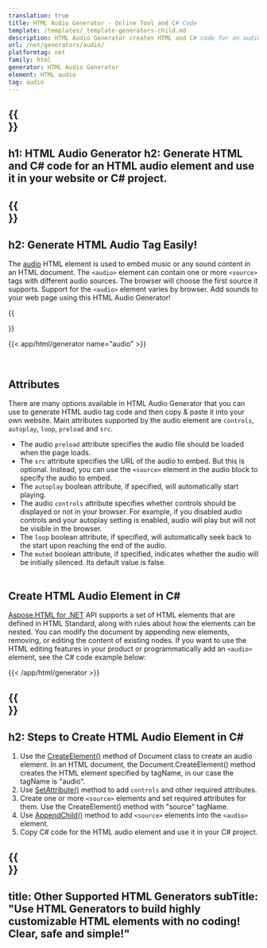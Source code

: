 ```yaml
---
translation: true
title: HTML Audio Generator - Online Tool and C# Code
template: /templates/_template-generators-child.md
description: HTML Audio Generator creates HTML and C# code for an audio element. You can generate code and use it in your own website or C# project.
url: /net/generators/audio/
platformtag: net
family: html
generator: HTML Audio Generator
element: HTML audio
tag: audio
---
```


{{<section banner>}}
---
h1: HTML Audio Generator
h2: Generate HTML and C# code for an HTML audio element and use it in your website or C# project.
---

{{<section overview>}}
---
h2: Generate HTML Audio Tag Easily!
---

The [audio](https://html.spec.whatwg.org/multipage/media.html#the-audio-element) HTML element is used to embed music or any sound content in an HTML document. The `<audio>` element can contain one or more `<source>` tags with different audio sources. The browser will choose the first source it supports. Support for the `<audio>` element varies by browser. Add sounds to your web page using this HTML Audio Generator!

{{<section plugin>}}

{{< app/html/generator name="audio" >}}

<br>
<h2> Attributes </h2>

There are many options available in HTML Audio Generator that you can use to generate HTML audio tag code and then copy & paste it into your own website. Main attributes supported by the audio element are `controls`, `autoplay`, `loop`, `preload` and `src`. 

 - The audio `preload` attribute specifies the audio file should be loaded when the page loads.
 - The `src` attribute specifies the URL of the audio to embed. But this is optional. Instead, you can use the `<source>` element in the audio block to specify the audio to embed.
 - The `autoplay` boolean attribute, if specified, will automatically start playing.
 - The audio `controls` attribute specifies whether controls should be displayed or not in your browser. For example, if you disabled audio controls and your autoplay setting is enabled, audio will play but will not be visible in the browser. 
 - The `loop` boolean attribute, if specified, will automatically seek back to the start upon reaching the end of the audio.
 - The `muted` boolean attribute, if specified, indicates whether the audio will be initially silenced. Its default value is false. 
<br><br>

<h2> Create HTML Audio Element in C#</h2>

[Aspose.HTML for .NET](/html/{{lang.url-fragment}}net/) API supports a set of HTML elements that are defined in HTML Standard, along with rules about how the elements can be nested. You can modify the document by appending new elements, removing, or editing the content of existing nodes. If you want to use the HTML editing features in your product or programmatically add an `<audio>` element, see the C# code example below:

{{< /app/html/generator >}}

{{<section steps>}}
---
h2: Steps to Create HTML Audio Element in C#
---

1. Use the [CreateElement()](https://reference.aspose.com/html/net/aspose.html.dom/document/createelement/) method of Document class to create an audio element. In an HTML document, the Document.CreateElement() method creates the HTML element specified by tagName, in our case the tagName is "audio".
2. Use [SetAttribute()](https://reference.aspose.com/html/net/aspose.html.dom/element/setattribute/) method to add `controls` and other required attributes.
3. Create one or more `<source>` elements and set required attributes for them. Use the CreateElement() method with "source" tagName.
4. Use [AppendChild()](https://reference.aspose.com/html/net/aspose.html.dom/node/appendchild/) method to add `<source>` elements into the `<audio>` element. 
5. Copy C# code for the HTML audio element and use it in your C# project.

{{<section other-generators>}}
---
title: Other Supported HTML Generators
subTitle: "Use HTML Generators to build highly customizable HTML elements with no coding! Clear, safe and simple!"
---